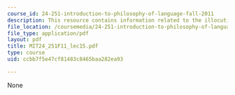 ```yaml
---
course_id: 24-251-introduction-to-philosophy-of-language-fall-2011
description: This resource contains information related to the illocutionary force.
file_location: /coursemedia/24-251-introduction-to-philosophy-of-language-fall-2011/ccbb7f5e47cf81483c8465baa282ea93_MIT24_251F11_lec15.pdf
file_type: application/pdf
layout: pdf
title: MIT24_251F11_lec15.pdf
type: course
uid: ccbb7f5e47cf81483c8465baa282ea93

---
```

None